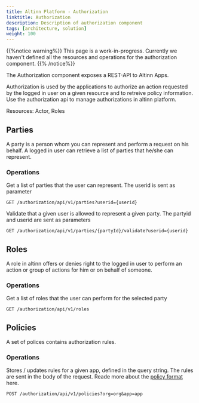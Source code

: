 ```yaml
---
title: Altinn Platform - Authorization
linktitle: Authorization
description: Description of authorization component
tags: [architecture, solution]
weight: 100
---
```


{{%notice warning%}}
This page is a work-in-progress. Currently we haven't defined all the resources and operations for the authorization component.
{{% /notice%}}

The Authorization component exposes a REST-API to Altinn Apps.

Authorization is used by the applications to authorize an action requested by the logged in user on a given resource and to retreive policy information. Use the authorization api to manage authorizations in altinn platform.

Resources: Actor, Roles

## Parties
A party is a person whom  you can represent and perform a request on his behalf. A logged in user can retrieve a list of parties that he/she can represent.

### Operations

Get a list of parties that the user can represent. The userid is sent as parameter

```http
GET /authorization/api/v1/parties?userid={userid}
```

Validate that a given user is allowed to represent a given party. The partyid and userid are sent as parameters

```http
GET /authorization/api/v1/parties/{partyId}/validate?userid={userid}
```

## Roles
A role in altinn offers or denies right to the logged in user to perform an action or group of actions for him or on behalf of someone. 

### Operations
Get a list of roles that the user can perform for the selected party

```http
GET /authorization/api/v1/roles
```

## Policies
A set of polices contains authorization rules. 

### Operations
Stores / updates rules for a given app, defined in the query string. The rules are sent in the body of the request. Reade more about the [policy format](../../../security/authorization/altinn-platform/index) here.

```http
POST /authorization/api/v1/policies?org=org&app=app
```